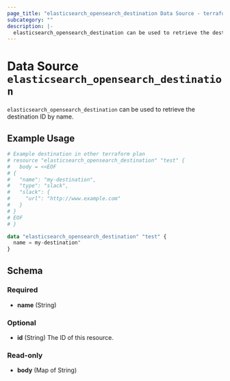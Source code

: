 ```yaml
---
page_title: "elasticsearch_opensearch_destination Data Source - terraform-provider-elasticsearch"
subcategory: ""
description: |-
  elasticsearch_opensearch_destination can be used to retrieve the destination ID by name.
---
```


# Data Source `elasticsearch_opensearch_destination`

`elasticsearch_opensearch_destination` can be used to retrieve the destination ID by name.

## Example Usage

```terraform
# Example destination in other terraform plan
# resource "elasticsearch_opensearch_destination" "test" {
#   body = <<EOF
# {
#   "name": "my-destination",
#   "type": "slack",
#   "slack": {
#     "url": "http://www.example.com"
#   }
# }
# EOF
# }

data "elasticsearch_opensearch_destination" "test" {
  name = my-destination"
}
```

## Schema

### Required

- **name** (String)

### Optional

- **id** (String) The ID of this resource.

### Read-only

- **body** (Map of String)


